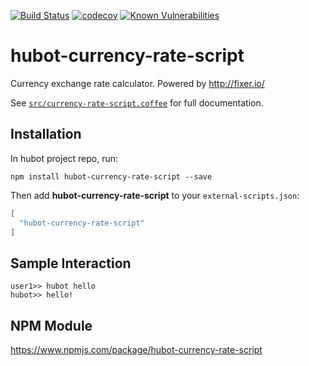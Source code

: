 [![Build Status](https://travis-ci.org/boriska70/hubot-currency-rate-script.svg?branch=master)](https://travis-ci.org/boriska70/hubot-currency-rate-script)
[![codecov](https://codecov.io/gh/boriska70/hubot-currency-rate-script/branch/master/graph/badge.svg)](https://codecov.io/gh/boriska70/hubot-currency-rate-script)
[![Known Vulnerabilities](https://snyk.io/test/github/boriska70/hubot-currency-rate-script/badge.svg)](https://snyk.io/test/github/boriska70/hubot-currency-rate-script)


# hubot-currency-rate-script

Currency exchange rate calculator. Powered by http://fixer.io/

See [`src/currency-rate-script.coffee`](src/currency-rate-script.coffee) for full documentation.

## Installation

In hubot project repo, run:

`npm install hubot-currency-rate-script --save`

Then add **hubot-currency-rate-script** to your `external-scripts.json`:

```json
[
  "hubot-currency-rate-script"
]
```

## Sample Interaction

```
user1>> hubot hello
hubot>> hello!
```

## NPM Module

https://www.npmjs.com/package/hubot-currency-rate-script
